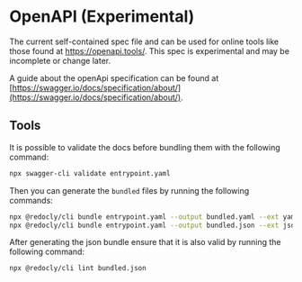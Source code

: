 # OpenAPI (Experimental)

The current self-contained spec file and can be used for online tools like those found at <https://openapi.tools/>.
This spec is experimental and may be incomplete or change later.

A guide about the openApi specification can be found at [https://swagger.io/docs/specification/about/](https://swagger.io/docs/specification/about/).

## Tools

It is possible to validate the docs before bundling them with the following
command:

```bash
npx swagger-cli validate entrypoint.yaml
```

Then you can generate the `bundled` files by running the following commands:

```bash
npx @redocly/cli bundle entrypoint.yaml --output bundled.yaml --ext yaml
npx @redocly/cli bundle entrypoint.yaml --output bundled.json --ext json
```

After generating the json bundle ensure that it is also valid by running the following command:

```bash
npx @redocly/cli lint bundled.json
```

